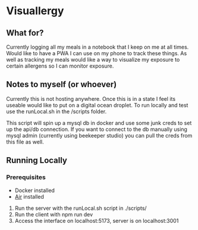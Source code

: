 # Visuallergy

## What for?
Currently logging all my meals in a notebook that I keep on me at all times. Would like to have a PWA I can use on my phone to track these things. As well as tracking my meals would like a way to visualize my exposure to certain allergens so I can monitor exposure. 

## Notes to myself (or whoever)
Currently this is not hosting anywhere. Once this is in a state I feel its useable would like to put on a digital ocean droplet. To run locally and test use the runLocal.sh in the /scripts folder. 

This script will spin up a mysql db in docker and use some junk creds to set up the api/db connection. If you want to connect to the db manually using mysql admin (currently using beekeeper studio) you can pull the creds from this file as well. 


## Running Locally

### Prerequisites

- Docker installed
- [Air](https://github.com/air-verse/air) installed 

1. Run the server with the runLocal.sh script in ./scripts/
2. Run the client with npm run dev
3. Access the interface on localhost:5173, server is on localhost:3001
